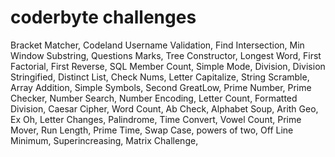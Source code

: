 # coderbyte challenges
Bracket Matcher,
Codeland Username Validation,
Find Intersection,
Min Window Substring,
Questions Marks,
Tree Constructor,
Longest Word,
First Factorial,
First Reverse,
SQL Member Count,
Simple Mode,
Division,
Division Stringified,
Distinct List,
Check Nums,
Letter Capitalize,
String Scramble,
Array Addition,
Simple Symbols,
Second GreatLow,
Prime Number,
Prime Checker,
Number Search,
Number Encoding,
Letter Count,
Formatted Division,
Caesar Cipher,
Word Count,
Ab Check,
Alphabet Soup,
Arith Geo,
Ex Oh,
Letter Changes,
Palindrome,
Time Convert,
Vowel Count,
Prime Mover,
Run Length,
Prime Time,
Swap Case,
powers of two,
Off Line Minimum,
Superincreasing,
Matrix Challenge,










